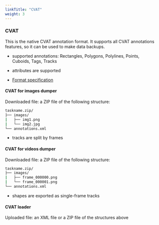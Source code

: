 ```yaml
---
linkTitle: "CVAT"
weight: 3
---
```


### CVAT<a id="cvat" />

This is the native CVAT annotation format. It supports all CVAT annotations
features, so it can be used to make data backups.

- supported annotations: Rectangles, Polygons, Polylines,
  Points, Cuboids, Tags, Tracks

- attributes are supported

- [Format specification](/cvat/apps/documentation/xml_format.md)

#### CVAT for images dumper

Downloaded file: a ZIP file of the following structure:

``` bash
taskname.zip/
├── images/
|   ├── img1.png
|   └── img2.jpg
└── annotations.xml
```

- tracks are split by frames

#### CVAT for videos dumper

Downloaded file: a ZIP file of the following structure:

``` bash
taskname.zip/
├── images/
|   ├── frame_000000.png
|   └── frame_000001.png
└── annotations.xml
```

- shapes are exported as single-frame tracks

#### CVAT loader

Uploaded file: an XML file or a ZIP file of the structures above